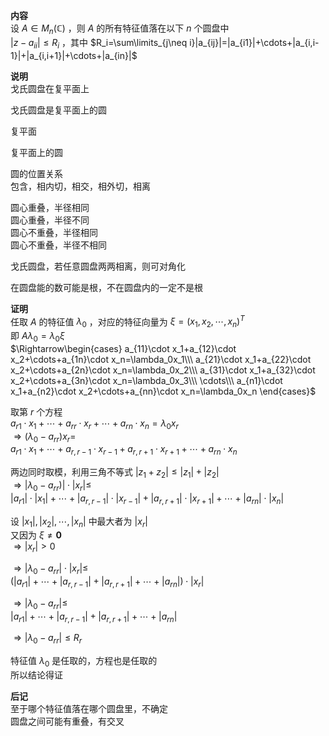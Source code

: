 **内容**  
设 $A\in M_n(\mathbb{C})$ ，则 $A$ 的所有特征值落在以下 $n$ 个圆盘中  
$|z-a_{ii}|\le R_i$ ，其中 $R_i=\sum\limits_{j\neq i}|a_{ij}|=|a_{i1}|+\cdots+|a_{i,i-1}|+|a_{i,i+1}|+\cdots+|a_{in}|$  
  
**说明**  
戈氏圆盘在复平面上  
  
戈氏圆盘是复平面上的圆  
  
复平面  
  
复平面上的圆  
  
圆的位置关系  
包含，相内切，相交，相外切，相离  
  
圆心重叠，半径相同  
圆心重叠，半径不同  
圆心不重叠，半径相同  
圆心不重叠，半径不相同  
  
戈氏圆盘，若任意圆盘两两相离，则可对角化  
  
在圆盘能的数可能是根，不在圆盘内的一定不是根  
  
**证明**  
任取 $A$ 的特征值 $\lambda_0$ ，对应的特征向量为 $\xi=  
(x_1,x_2,\cdots,x_n)^T$  
即 $A\lambda_0=\lambda_0\xi$  
$\Rightarrow\begin{cases}  
a_{11}\cdot x_1+a_{12}\cdot x_2+\cdots+a_{1n}\cdot x_n=\lambda_0x_1\\\  
a_{21}\cdot x_1+a_{22}\cdot x_2+\cdots+a_{2n}\cdot x_n=\lambda_0x_2\\\  
a_{31}\cdot x_1+a_{32}\cdot x_2+\cdots+a_{3n}\cdot x_n=\lambda_0x_3\\\  
\cdots\\\  
a_{n1}\cdot x_1+a_{n2}\cdot x_2+\cdots+a_{nn}\cdot x_n=\lambda_0x_n  
\end{cases}$  
  
取第 $r$ 个方程  
$a_{r1}\cdot x_1+\cdots  
+a_{rr}\cdot x_r+\cdots+a_{rn}\cdot x_n  
=\lambda_0x_r$  
$\Rightarrow(\lambda_0-a_{rr})x_r=$  
$a_{r1}\cdot x_1+\cdots+a_{r,r-1}\cdot x_{r-1}  
+a_{r,r+1}\cdot x_{r+1}+\cdots+a_{rn}\cdot x_n$  
  
两边同时取模，利用三角不等式 $|z_1+z_2|\leq|z_1|+|z_2|$  
$\Rightarrow|\lambda_0-a_{rr})|\cdot|x_r|\leq$  
$|a_{r1}|\cdot|x_1|+\cdots+|a_{r,r-1}|\cdot |x_{r-1}|  
+|a_{r,r+1}|\cdot |x_{r+1}|+\cdots+|a_{rn}|\cdot |x_n|$  
  
设 $|x_1|,|x_2|,\cdots,|x_n|$ 中最大者为 $|x_r|$  
又因为 $\xi\neq\mathbf{0}$  
$\Rightarrow|x_r|>0$  
  
$\Rightarrow|\lambda_0-a_{rr}|\cdot|x_r|\leq$  
$(|a_{r1}|+\cdots+|a_{r,r-1}|+|a_{r,r+1}|+\cdots+|a_{rn}|)\cdot|x_r|$  
  
$\Rightarrow|\lambda_0-a_{rr}|\leq$  
$|a_{r1}|+\cdots+|a_{r,r-1}|+|a_{r,r+1}|+\cdots+|a_{rn}|$  
  
$\Rightarrow|\lambda_0-a_{rr}|\leq R_r$  
  
特征值 $\lambda_0$ 是任取的，方程也是任取的  
所以结论得证  
  
**后记**  
至于哪个特征值落在哪个圆盘里，不确定  
圆盘之间可能有重叠，有交叉  
